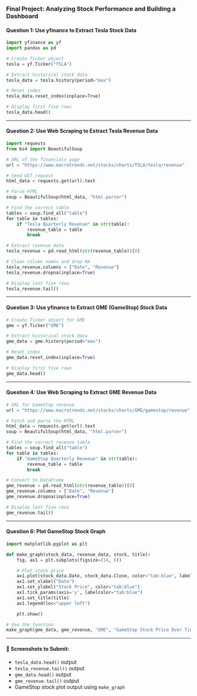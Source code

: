 ### Final Project: Analyzing Stock Performance and Building a Dashboard

#### **Question 1: Use yfinance to Extract Tesla Stock Data**

```python
import yfinance as yf
import pandas as pd

# Create Ticker object
tesla = yf.Ticker("TSLA")

# Extract historical stock data
tesla_data = tesla.history(period="max")

# Reset index
tesla_data.reset_index(inplace=True)

# Display first five rows
tesla_data.head()
```

---

#### **Question 2: Use Web Scraping to Extract Tesla Revenue Data**

```python
import requests
from bs4 import BeautifulSoup

# URL of the financials page
url = "https://www.macrotrends.net/stocks/charts/TSLA/tesla/revenue"

# Send GET request
html_data = requests.get(url).text

# Parse HTML
soup = BeautifulSoup(html_data, "html.parser")

# Find the correct table
tables = soup.find_all("table")
for table in tables:
    if "Tesla Quarterly Revenue" in str(table):
        revenue_table = table
        break

# Extract revenue data
tesla_revenue = pd.read_html(str(revenue_table))[0]

# Clean column names and drop NA
tesla_revenue.columns = ["Date", "Revenue"]
tesla_revenue.dropna(inplace=True)

# Display last five rows
tesla_revenue.tail()
```

---

#### **Question 3: Use yfinance to Extract GME (GameStop) Stock Data**

```python
# Create Ticker object for GME
gme = yf.Ticker("GME")

# Extract historical stock data
gme_data = gme.history(period="max")

# Reset index
gme_data.reset_index(inplace=True)

# Display first five rows
gme_data.head()
```

---

#### **Question 4: Use Web Scraping to Extract GME Revenue Data**

```python
# URL for GameStop revenue
url = "https://www.macrotrends.net/stocks/charts/GME/gamestop/revenue"

# Fetch and parse the HTML
html_data = requests.get(url).text
soup = BeautifulSoup(html_data, "html.parser")

# Find the correct revenue table
tables = soup.find_all("table")
for table in tables:
    if "GameStop Quarterly Revenue" in str(table):
        revenue_table = table
        break

# Convert to DataFrame
gme_revenue = pd.read_html(str(revenue_table))[0]
gme_revenue.columns = ["Date", "Revenue"]
gme_revenue.dropna(inplace=True)

# Display last five rows
gme_revenue.tail()
```

---

#### **Question 6: Plot GameStop Stock Graph**

```python
import matplotlib.pyplot as plt

def make_graph(stock_data, revenue_data, stock, title):
    fig, ax1 = plt.subplots(figsize=(14, 6))

    # Plot stock price
    ax1.plot(stock_data.Date, stock_data.Close, color="tab:blue", label=f"{stock} Stock Price")
    ax1.set_xlabel("Date")
    ax1.set_ylabel("Stock Price", color="tab:blue")
    ax1.tick_params(axis='y', labelcolor="tab:blue")
    ax1.set_title(title)
    ax1.legend(loc="upper left")

    plt.show()

# Use the function
make_graph(gme_data, gme_revenue, "GME", "GameStop Stock Price Over Time")
```

---

#### 📸 **Screenshots to Submit:**

* `tesla_data.head()` output
* `tesla_revenue.tail()` output
* `gme_data.head()` output
* `gme_revenue.tail()` output
* GameStop stock plot output using `make_graph`


